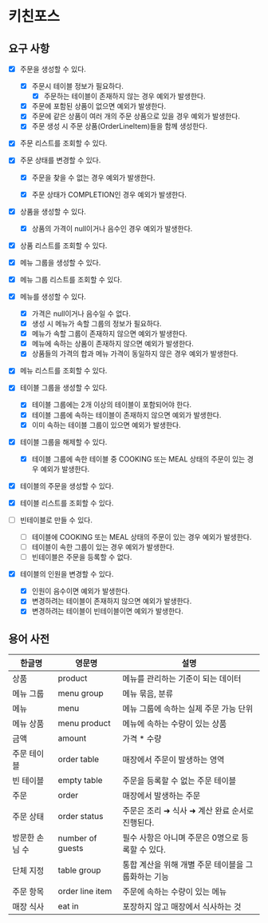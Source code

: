 # 키친포스

## 요구 사항

- [x] 주문을 생성할 수 있다.
  - [x] 주문시 테이블 정보가 필요하다.
    - [x] 주문하는 테이블이 존재하지 않는 경우 예외가 발생한다.
  - [x] 주문에 포함된 상품이 없으면 예외가 발생한다.
  - [x] 주문에 같은 상품이 여러 개의 주문 상품으로 있을 경우 예외가 발생한다.
  - [x] 주문 생성 시 주문 상품(OrderLineItem)들을 함께 생성한다.   
- [x] 주문 리스트를 조회할 수 있다.
- [x] 주문 상태를 변경할 수 있다.
  - [x] 주문을 찾을 수 없는 경우 예외가 발생한다.
  - [x] 주문 상태가 COMPLETION인 경우 예외가 발생한다.


- [x] 상품을 생성할 수 있다.
  - [x] 상품의 가격이 null이거나 음수인 경우 예외가 발생한다.
- [x] 상품 리스트를 조회할 수 있다.


- [x] 메뉴 그룹을 생성할 수 있다.
- [x] 메뉴 그룹 리스트를 조회할 수 있다.


- [x] 메뉴를 생성할 수 있다.
  - [x] 가격은 null이거나 음수일 수 없다. 
  - [x] 생성 시 메뉴가 속할 그룹의 정보가 필요하다.
  - [x] 메뉴가 속할 그룹이 존재하지 않으면 예외가 발생한다.
  - [x] 메뉴에 속하는 상품이 존재하지 않으면 예외가 발생한다.
  - [x] 상품들의 가격의 합과 메뉴 가격이 동일하지 않은 경우 예외가 발생한다.
- [x] 메뉴 리스트를 조회할 수 있다.


- [x] 테이블 그룹을 생성할 수 있다.
  - [x] 테이블 그룹에는 2개 이상의 테이블이 포함되어야 한다.
  - [x] 테이블 그룹에 속하는 테이블이 존재하지 않으면 예외가 발생한다.
  - [x] 이미 속하는 테이블 그룹이 있으면 예외가 발생한다.
- [x] 테이블 그룹을 해제할 수 있다.
  - [x] 테이블 그룹에 속한 테이블 중 COOKING 또는 MEAL 상태의 주문이 있는 경우 예외가 발생한다.


- [x] 테이블의 주문을 생성할 수 있다.
- [x] 테이블 리스트를 조회할 수 있다.
- [ ] 빈테이블로 만들 수 있다.
  - [ ] 테이블에 COOKING 또는 MEAL 상태의 주문이 있는 경우 예외가 발생한다.
  - [ ] 테이블이 속한 그룹이 있는 경우 예외가 발생한다.
  - [ ] 빈테이블은 주문을 등록할 수 없다.
- [x] 테이블의 인원을 변경할 수 있다.
  - [x] 인원이 음수이면 예외가 발생한다.
  - [x] 변경하려는 테이블이 존재하지 않으면 예외가 발생한다.
  - [x] 변경하려는 테이블이 빈테이블이면 예외가 발생한다.

## 용어 사전

| 한글명      | 영문명              | 설명                            |
|----------|------------------|-------------------------------|
| 상품       | product          | 메뉴를 관리하는 기준이 되는 데이터           |
| 메뉴 그룹    | menu group       | 메뉴 묶음, 분류                     |
| 메뉴       | menu             | 메뉴 그룹에 속하는 실제 주문 가능 단위        |
| 메뉴 상품    | menu product     | 메뉴에 속하는 수량이 있는 상품             |
| 금액       | amount           | 가격 * 수량                       |
| 주문 테이블   | order table      | 매장에서 주문이 발생하는 영역              |
| 빈 테이블    | empty table      | 주문을 등록할 수 없는 주문 테이블           |
| 주문       | order            | 매장에서 발생하는 주문                  |
| 주문 상태    | order status     | 주문은 조리 ➜ 식사 ➜ 계산 완료 순서로 진행된다. |
| 방문한 손님 수 | number of guests | 필수 사항은 아니며 주문은 0명으로 등록할 수 있다. |
| 단체 지정    | table group      | 통합 계산을 위해 개별 주문 테이블을 그룹화하는 기능 |
| 주문 항목    | order line item  | 주문에 속하는 수량이 있는 메뉴             |
| 매장 식사    | eat in           | 포장하지 않고 매장에서 식사하는 것           |
